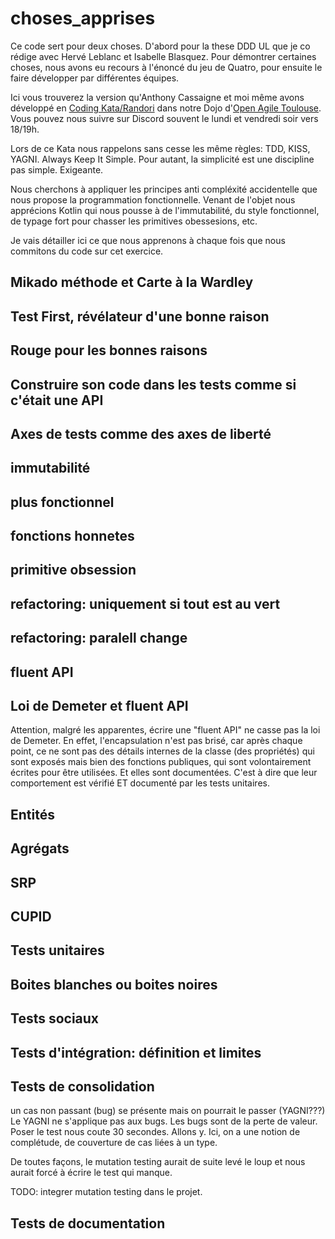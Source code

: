 # choses_apprises

Ce code sert pour deux choses.
D'abord pour la these DDD UL que je co rédige avec Hervé Leblanc et Isabelle Blasquez.
Pour démontrer certaines choses, nous avons eu recours à l'énoncé du jeu de Quatro, pour ensuite le faire développer par différentes équipes.


Ici vous trouverez la version qu'Anthony Cassaigne et moi même avons développé en [Coding Kata/Randori](https://codingdojo.org/practices/RandoriKata/)
dans notre Dojo d'[Open Agile Toulouse](https://discord.gg/BFE5W8g3).
Vous pouvez nous suivre sur Discord souvent le lundi et vendredi soir vers 18/19h.

Lors de ce Kata nous rappelons sans cesse les même règles: TDD, KISS, YAGNI.
Always Keep It Simple.
Pour autant, la simplicité est une discipline pas simple. Exigeante.

Nous cherchons à appliquer les principes anti compléxité accidentelle que nous propose la programmation fonctionnelle. Venant de l'objet nous apprécions
Kotlin qui nous pousse à de l'immutabilité, du style fonctionnel, de typage fort pour chasser les primitives obessesions, etc.

Je vais détailler ici ce que nous apprenons à chaque fois que nous commitons du code sur cet exercice.


## Mikado méthode et Carte à la Wardley

## Test First, révélateur d'une bonne raison

## Rouge pour les bonnes raisons

## Construire son code dans les tests comme si c'était une API

## Axes de tests comme des axes de liberté

## immutabilité

## plus fonctionnel

## fonctions honnetes

## primitive obsession

## refactoring: uniquement si tout est au vert

## refactoring: paralell change

## fluent API

## Loi de Demeter et fluent API

Attention, malgré les apparentes, écrire une "fluent API" ne casse pas la loi de Demeter.
En effet, l'encapsulation n'est pas brisé, car après chaque point, ce ne sont pas des détails internes de la classe (des propriétés) qui sont exposés
mais bien des fonctions publiques, qui sont volontairement écrites pour être utilisées. Et elles sont documentées. C'est à dire que leur comportement est
vérifié ET documenté par les tests unitaires.


## Entités

## Agrégats

## SRP

## CUPID

## Tests unitaires

## Boites blanches ou boites noires

## Tests sociaux

## Tests d'intégration: définition et limites

## Tests de consolidation
un cas non passant (bug) se présente mais on pourrait le passer (YAGNI???)
Le YAGNI ne s'applique pas aux bugs. Les bugs sont de la perte de valeur.
Poser le test nous coute 30 secondes. Allons y.
Ici, on a une notion de complétude, de couverture de cas liées à un type.

De toutes façons, le mutation testing aurait de suite levé le loup et nous aurait forcé à écrire le test qui manque.

TODO: integrer mutation testing dans le projet.







## Tests de documentation


